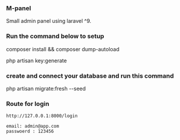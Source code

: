 ### M-panel 

 Small admin panel using laravel ^9.

### Run the command below to setup

composer install && 
composer dump-autoload

php artisan key:generate

### create and connect your database and run this command
php artisan migrate:fresh --seed

### Route for login
    http://127.0.0.1:8000/login 

    email: admin@app.com
    passwoerd : 123456


